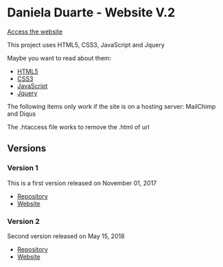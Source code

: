 # Daniela Duarte - Website V.2

[Access the website](http://www.danieladuarte.com.br/)

This project uses HTML5, CSS3, JavaScript and Jquery 

Maybe you want to read about them:
- [HTML5](https://www.w3.org/html/)
- [CSS3](https://www.w3.org/Style/CSS/Overview.en.html)
- [JavaScript](https://developer.mozilla.org/pt-BR/docs/Web/JavaScript)
- [Jquery](https://jquery.com/)

The following items only work if the site is on a hosting server: MailChimp and Diqus

The .htaccess file works to remove the .html of url 


## Versions

### Version 1

This is a first version released on November 01, 2017
- [Repository](https://github.com/danieladuarteng/daniela-duarte-version-1)
- [Website](https://danieladuarteng.github.io/daniela-duarte-version-1/)

### Version 2

Second version released on May 15, 2018
- [Repository](https://github.com/danieladuarteng/danieladuarte.github.io)
- [Website](http://www.danieladuarte.com.br/)

